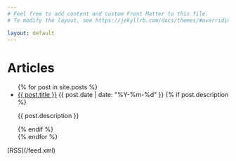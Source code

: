 ```yaml
---
# Feel free to add content and custom Front Matter to this file.
# To modify the layout, see https://jekyllrb.com/docs/themes/#overriding-theme-defaults

layout: default
---
```


# Articles

<ul>
  {% for post in site.posts %}
    <li>
      <a href="{{ post.url | relative_url }}">{{ post.title }}</a>
      <span>{{ post.date | date: "%Y-%m-%d" }}</span>
      {% if post.description %}
        <p>{{ post.description }}</p>
      {% endif %}
    </li>
  {% endfor %}
</ul>
[RSS](/feed.xml)
